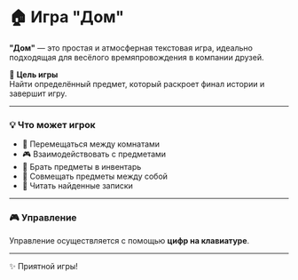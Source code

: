 # 🏠 Игра "Дом"

**"Дом"** — это простая и атмосферная текстовая игра, идеально подходящая для весёлого времяпровождения в компании друзей.

🎯 **Цель игры**  
Найти определённый предмет, который раскроет финал истории и завершит игру.

---

### 💡 Что может игрок

- 🚪 Перемещаться между комнатами
- 🎮 Взаимодействовать с предметами
- 🎒 Брать предметы в инвентарь
- 🔧 Совмещать предметы между собой
- 📝 Читать найденные записки

---

### 🎮 Управление
Управление осуществляется с помощью **цифр на клавиатуре**.

---

✨ Приятной игры!